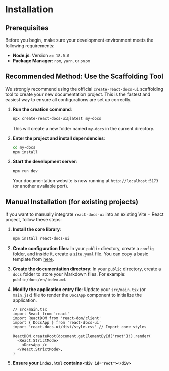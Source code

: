 # Installation

## Prerequisites

Before you begin, make sure your development environment meets the following requirements:

- **Node.js**: Version `>= 18.0.0`
- **Package Manager**: `npm`, `yarn`, or `pnpm`

## Recommended Method: Use the Scaffolding Tool

We strongly recommend using the official `create-react-docs-ui` scaffolding tool to create your new documentation project. This is the fastest and easiest way to ensure all configurations are set up correctly.

1.  **Run the creation command**:
    ```bash
    npx create-react-docs-ui@latest my-docs
    ```
    This will create a new folder named `my-docs` in the current directory.

2.  **Enter the project and install dependencies**:
    ```bash
    cd my-docs
    npm install
    ```

3.  **Start the development server**:
    ```bash
    npm run dev
    ```
    Your documentation website is now running at `http://localhost:5173` (or another available port).

## Manual Installation (for existing projects)

If you want to manually integrate `react-docs-ui` into an existing Vite + React project, follow these steps:

1.  **Install the core library**:
    ```bash
    npm install react-docs-ui
    ```

2.  **Create configuration files**:
    In your `public` directory, create a `config` folder, and inside it, create a `site.yaml` file. You can copy a basic template from [here](https://github.com/shenjianZ/react-docs-ui/blob/main/react-docs-ui/public/config/site.yaml).

3.  **Create the documentation directory**:
    In your `public` directory, create a `docs` folder to store your Markdown files. For example: `public/docs/en/index.md`.

4.  **Modify the application entry file**:
    Update your `src/main.tsx` (or `main.jsx`) file to render the `DocsApp` component to initialize the application.

    ```tsx
    // src/main.tsx
    import React from 'react'
    import ReactDOM from 'react-dom/client'
    import { DocsApp } from 'react-docs-ui'
    import 'react-docs-ui/dist/style.css' // Import core styles

    ReactDOM.createRoot(document.getElementById('root')!).render(
      <React.StrictMode>
        <DocsApp />
      </React.StrictMode>,
    )
    ```
5.  **Ensure your `index.html` contains `<div id="root"></div>`**